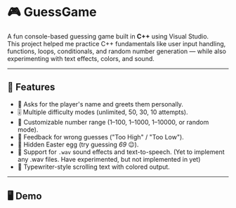 # 🎮 GuessGame

A fun console-based guessing game built in **C++** using Visual Studio.  
This project helped me practice C++ fundamentals like user input handling, functions, loops, conditionals, and random number generation — while also experimenting with text effects, colors, and sound.

---

## 🚀 Features
- 👤 Asks for the player's name and greets them personally.
- 🎚️ Multiple difficulty modes (unlimited, 50, 30, 10 attempts).
- 🔢 Customizable number range (1–100, 1–1000, 1–10000, or random mode).
- 📝 Feedback for wrong guesses ("Too High" / "Too Low").
- 🐣 Hidden Easter egg (try guessing *69* 😉).
- 🎵 Support for `.wav` sound effects and text-to-speech. (Yet to implement any .wav files.  Have experimented, but not implemented in yet)
- 🎨 Typewriter-style scrolling text with colored output.

---

## 🖥️ Demo

